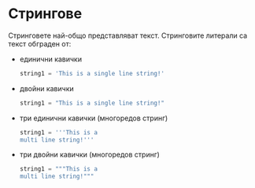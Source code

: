 # Стрингове

Стринговете най-общо представляват текст. Стринговите литерали са текст обграден от:
- единични кавички
  ```python
  string1 = 'This is a single line string!'
  ```
- двойни кавички
  ```python
  string1 = "This is a single line string!"
  ```
- три единични кавички (многоредов стринг)
  ```python
  string1 = '''This is a 
  multi line string!'''
  ```
- три двойни кавички (многоредов стринг)
  ```python
  string1 = """This is a 
  multi line string!"""
  ```
